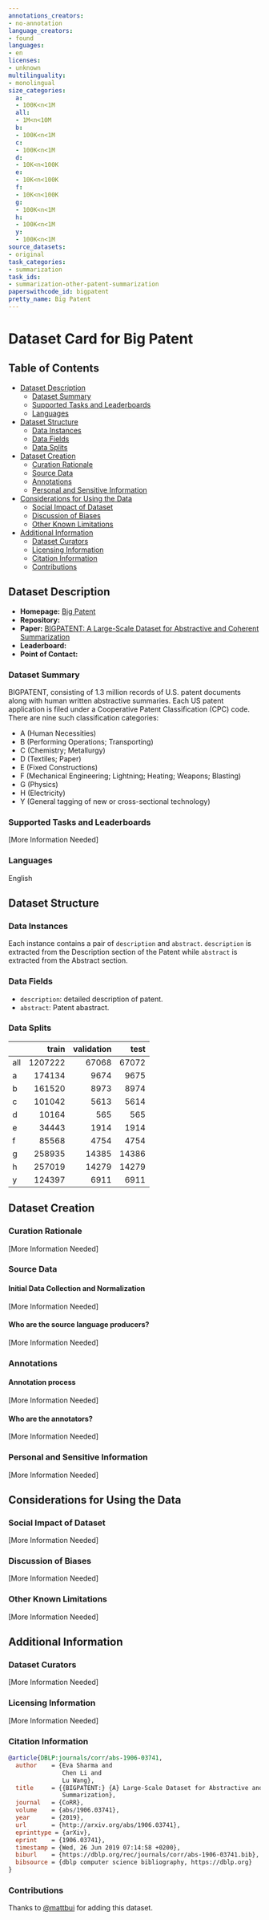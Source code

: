 ```yaml
---
annotations_creators:
- no-annotation
language_creators:
- found
languages:
- en
licenses:
- unknown
multilinguality:
- monolingual
size_categories:
  a:
  - 100K<n<1M
  all:
  - 1M<n<10M
  b:
  - 100K<n<1M
  c:
  - 100K<n<1M
  d:
  - 10K<n<100K
  e:
  - 10K<n<100K
  f:
  - 10K<n<100K
  g:
  - 100K<n<1M
  h:
  - 100K<n<1M
  y:
  - 100K<n<1M
source_datasets:
- original
task_categories:
- summarization
task_ids:
- summarization-other-patent-summarization
paperswithcode_id: bigpatent
pretty_name: Big Patent
---
```


# Dataset Card for Big Patent

## Table of Contents
- [Dataset Description](#dataset-description)
  - [Dataset Summary](#dataset-summary)
  - [Supported Tasks and Leaderboards](#supported-tasks-and-leaderboards)
  - [Languages](#languages)
- [Dataset Structure](#dataset-structure)
  - [Data Instances](#data-instances)
  - [Data Fields](#data-fields)
  - [Data Splits](#data-splits)
- [Dataset Creation](#dataset-creation)
  - [Curation Rationale](#curation-rationale)
  - [Source Data](#source-data)
  - [Annotations](#annotations)
  - [Personal and Sensitive Information](#personal-and-sensitive-information)
- [Considerations for Using the Data](#considerations-for-using-the-data)
  - [Social Impact of Dataset](#social-impact-of-dataset)
  - [Discussion of Biases](#discussion-of-biases)
  - [Other Known Limitations](#other-known-limitations)
- [Additional Information](#additional-information)
  - [Dataset Curators](#dataset-curators)
  - [Licensing Information](#licensing-information)
  - [Citation Information](#citation-information)
  - [Contributions](#contributions)

## Dataset Description

- **Homepage:** [Big Patent](https://evasharma.github.io/bigpatent/)
- **Repository:**
- **Paper:** [BIGPATENT: A Large-Scale Dataset for Abstractive and Coherent Summarization](https://arxiv.org/abs/1906.03741)
- **Leaderboard:**
- **Point of Contact:**

### Dataset Summary

BIGPATENT, consisting of 1.3 million records of U.S. patent documents along with human written abstractive summaries. Each US patent application is filed under a Cooperative Patent Classification (CPC) code. There are nine such classification categories:

- A (Human Necessities)
- B (Performing Operations; Transporting)
- C (Chemistry; Metallurgy)
- D (Textiles; Paper)
- E (Fixed Constructions)
- F (Mechanical Engineering; Lightning; Heating; Weapons; Blasting)
- G (Physics)
- H (Electricity)
- Y (General tagging of new or cross-sectional technology)

### Supported Tasks and Leaderboards

[More Information Needed]

### Languages

English

## Dataset Structure

### Data Instances

Each instance contains a pair of `description` and `abstract`. `description` is extracted from the Description section of the Patent while `abstract` is extracted from the Abstract section.

### Data Fields

- `description`: detailed description of patent.
- `abstract`: Patent abastract.

### Data Splits

|     |             train |   validation |   test |
|:----|------------------:|-------------:|-------:|
| all | 1207222           |        67068 |  67072 |
| a   |  174134           |         9674 |   9675 |
| b   |  161520           |         8973 |   8974 |
| c   |  101042           |         5613 |   5614 |
| d   |   10164           |          565 |    565 |
| e   |   34443           |         1914 |   1914 |
| f   |   85568           |         4754 |   4754 |
| g   |  258935           |        14385 |  14386 |
| h   |  257019           |        14279 |  14279 |
| y   |  124397           |         6911 |   6911 |

## Dataset Creation

### Curation Rationale

[More Information Needed]

### Source Data

#### Initial Data Collection and Normalization

[More Information Needed]

#### Who are the source language producers?

[More Information Needed]

### Annotations

#### Annotation process

[More Information Needed]

#### Who are the annotators?

[More Information Needed]

### Personal and Sensitive Information

[More Information Needed]

## Considerations for Using the Data

### Social Impact of Dataset

[More Information Needed]

### Discussion of Biases

[More Information Needed]

### Other Known Limitations

[More Information Needed]

## Additional Information

### Dataset Curators

[More Information Needed]

### Licensing Information

[More Information Needed]

### Citation Information

```bibtex
@article{DBLP:journals/corr/abs-1906-03741,
  author    = {Eva Sharma and
               Chen Li and
               Lu Wang},
  title     = {{BIGPATENT:} {A} Large-Scale Dataset for Abstractive and Coherent
               Summarization},
  journal   = {CoRR},
  volume    = {abs/1906.03741},
  year      = {2019},
  url       = {http://arxiv.org/abs/1906.03741},
  eprinttype = {arXiv},
  eprint    = {1906.03741},
  timestamp = {Wed, 26 Jun 2019 07:14:58 +0200},
  biburl    = {https://dblp.org/rec/journals/corr/abs-1906-03741.bib},
  bibsource = {dblp computer science bibliography, https://dblp.org}
}
```

### Contributions

Thanks to [@mattbui](https://github.com/mattbui) for adding this dataset.